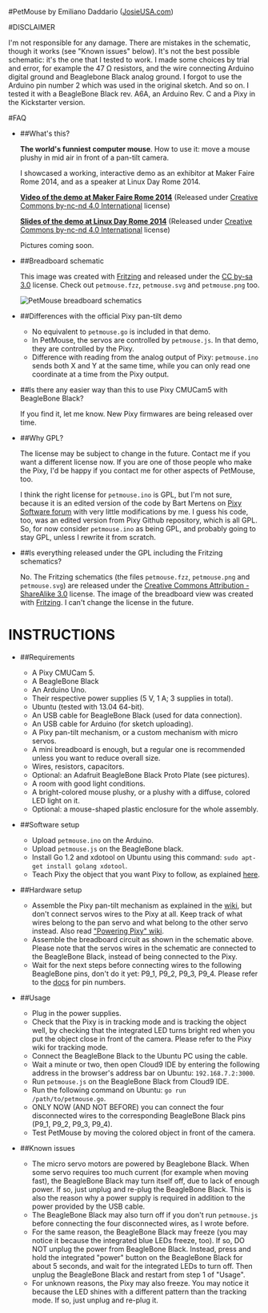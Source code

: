 #PetMouse by Emiliano Daddario ([JosieUSA.com](http://josieusa.com))

#DISCLAIMER

I'm not responsible for any damage. There are mistakes in the schematic, though it works (see "Known issues" below). It's not the best possible schematic: it's the one that I tested to work. I made some choices by trial and error, for example the 47 Ω resistors, and the wire connecting Arduino digital ground and Beaglebone Black analog ground. I forgot to use the Arduino pin number 2 which was used in the original sketch. And so on. I tested it with a BeagleBone Black rev. A6A, an Arduino Rev. C and a Pixy in the Kickstarter version.

#FAQ

* ##What's this?

    **The world's funniest computer mouse**. How to use it: move a mouse plushy in mid air in front of a pan-tilt camera.

    I showcased a working, interactive demo as an exhibitor at Maker Faire Rome 2014, and as a speaker at Linux Day Rome 2014.
    
    **[Video of the demo at Maker Faire Rome 2014](http://josieusa.com/petmouse.3gp)** (Released under [Creative Commons by-nc-nd 4.0 International](https://creativecommons.org/licenses/by-nc-nd/4.0/) license)

    **[Slides of the demo at Linux Day Rome 2014](http://josieusa.com/break_your_bone_edited.pdf)** (Released under [Creative Commons by-nc-nd 4.0 International](https://creativecommons.org/licenses/by-nc-nd/4.0/) license)

    Pictures coming soon.
 
* ##Breadboard schematic

	This image was created with [Fritzing](http://fritzing.org) and released under the [CC by-sa 3.0](https://creativecommons.org/licenses/by-sa/3.0/) license.
    Check out `petmouse.fzz`, `petmouse.svg` and `petmouse.png` too.

    ![PetMouse breadboard schematics](http://josieusa.com/petmouse.png)
    

* ##Differences with the official Pixy pan-tilt demo

    + No equivalent to `petmouse.go` is included in that demo.
    + In PetMouse, the servos are controlled by `petmouse.js`. In that demo, they are controlled by the Pixy.
	+ Difference with reading from the analog output of Pixy: `petmouse.ino` sends both X and Y at the same time, while you can only read one coordinate at a time from the Pixy output.

* ##Is there any easier way than this to use Pixy CMUCam5 with BeagleBone Black?

    If you find it, let me know. New Pixy firmwares are being released over time.

* ##Why GPL?

    The license may be subject to change in the future. Contact me if you want a different license now. If you are one of those people who make the Pixy, I'd be happy if you contact me for other aspects of PetMouse, too.

    I think the right license for `petmouse.ino` is GPL, but I'm not sure, because it is an edited version of the code by Bart Mertens on [Pixy Software forum](http://cmucam.org/boards/9/topics/3321?r=3405#message-3405) with very little modifications by me. I guess his code, too, was an edited version from Pixy Github repository, which is all GPL. So, for now consider `petmouse.ino` as being GPL, and probably going to stay GPL, unless I rewrite it from scratch.

* ##Is everything released under the GPL including the Fritzing schematics?

    No. The Fritzing schematics (the files `petmouse.fzz`, `petmouse.png` and `petmouse.svg`) are released under the [Creative Commons Attribution - ShareAlike 3.0](https://creativecommons.org/licenses/by-sa/3.0/) license. The image of the breadboard view was created with [Fritzing](http://fritzing.org). I can't change the license in the future.

# INSTRUCTIONS

* ##Requirements

	+ A Pixy CMUCam 5.
	+ A BeagleBone Black
	+ An Arduino Uno.
	+ Their respective power supplies (5 V, 1 A; 3 supplies in total).
	+ Ubuntu (tested with 13.04 64-bit).
 	+ An USB cable for BeagleBone Black (used for data connection).
	+ An USB cable for Arduino (for sketch uploading).
	+ A Pixy pan-tilt mechanism, or a custom mechanism with micro servos.
	+ A mini breadboard is enough, but a regular one is recommended unless you want to reduce overall size.
	+ Wires, resistors, capacitors.
	+ Optional: an Adafruit BeagleBone Black Proto Plate (see pictures).
	+ A room with good light conditions.
	+ A bright-colored mouse plushy, or a plushy with a diffuse, colored LED light on it.
	+ Optional: a mouse-shaped plastic enclosure for the whole assembly.

* ##Software setup

	+ Upload `petmouse.ino` on the Arduino.
	+ Upload `petmouse.js` on the BeagleBone black.
	+ Install Go 1.2 and xdotool on Ubuntu using this command: `sudo apt-get install golang xdotool`.
	+ Teach Pixy the object that you want Pixy to follow, as explained [here](http://www.cmucam.org/projects/cmucam5/wiki/Teach_Pixy_an_object).

* ##Hardware setup

	+ Assemble the Pixy pan-tilt mechanism as explained in the [wiki](http://www.cmucam.org/projects/cmucam5/wiki/Assembling_pantilt_Mechanism), but don't connect servos wires to the Pixy at all. Keep track of what wires belong to the pan servo and what belong to the other servo instead. Also read ["Powering Pixy" wiki](http://www.cmucam.org/projects/cmucam5/wiki/Powering_Pixy).
	+ Assemble the breadboard circuit as shown in the schematic above. Please note that the servos wires in the schematic are connected to the BeagleBone Black, instead of being connected to the Pixy.
	+ Wait for the next steps before connecting wires to the following BeagleBone pins, don't do it yet: P9_1, P9_2, P9_3, P9_4. Please refer to the [docs](http://beagleboard.org/Support/bone101) for pin numbers.

* ##Usage

	+ Plug in the power supplies.
	+ Check that the Pixy is in tracking mode and is tracking the object well, by checking that the integrated LED turns bright red when you put the object close in front of the camera. Please refer to the Pixy wiki for tracking mode.
	+ Connect the BeagleBone Black to the Ubuntu PC using the cable.
	+ Wait a minute or two, then open Cloud9 IDE by entering the following address in the browser's address bar on Ubuntu: `192.168.7.2:3000`.
	+ Run `petmouse.js` on the BeagleBone Black from Cloud9 IDE.
	+ Run the following command on Ubuntu: `go run /path/to/petmouse.go`.
	+ ONLY NOW (AND NOT BEFORE) you can connect the four disconnected wires to the corresponding BeagleBone Black pins (P9_1, P9_2, P9_3, P9_4).
	+ Test PetMouse by moving the colored object in front of the camera.

* ##Known issues
	+ The micro servo motors are powered by Beaglebone Black. When some servo requires too much current (for example when moving fast), the BeagleBone Black may turn itself off, due to lack of enough power. If so, just unplug and re-plug the BeagleBone Black. This is also the reason why a power supply is required in addition to the power provided by the USB cable.
	+ The BeagleBone Black may also turn off if you don't run `petmouse.js` before connecting the four disconnected wires, as I wrote before.
	+ For the same reason, the BeagleBone Black may freeze (you may notice it because the integrated blue LEDs freeze, too). If so, DO NOT unplug the power from BeagleBone Black. Instead, press and hold the integrated "power" button on the BeagleBone Black for about 5 seconds, and wait for the integrated LEDs to turn off. Then unplug the BeagleBone Black and restart from step 1 of "Usage".
	+ For unknown reasons, the Pixy may also freeze. You may notice it because the LED shines with a different pattern than the tracking mode. If so, just unplug and re-plug it.
